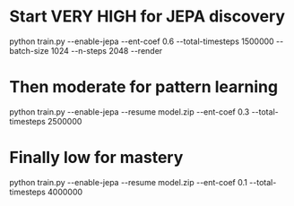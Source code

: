 # Start VERY HIGH for JEPA discovery
python train.py --enable-jepa --ent-coef 0.6 --total-timesteps 1500000 --batch-size 1024 --n-steps 2048  --render

# Then moderate for pattern learning  
python train.py --enable-jepa --resume model.zip --ent-coef 0.3 --total-timesteps 2500000

# Finally low for mastery
python train.py --enable-jepa --resume model.zip --ent-coef 0.1 --total-timesteps 4000000